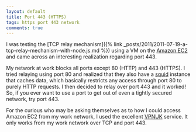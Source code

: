 ```yaml
---
layout: default
title: Port 443 (HTTPS)
tags: https port 443 network
comments: true
---
```


I was testing the [TCP relay mechanism]({% link _posts/2011/2011-07-19-a-tcp-relay-mechanism-with-node.js.md %}) using a VM on the [Amazon EC2](http://www.embracingthecloud.com/2010/12/05/InstallingNodejsOnAmazonEC2.aspx) and came across an interesting realization regarding port 443.

My network at work blocks all ports except 80 (HTTP) and 443 (HTTPS). I tried relaying using port 80 and realized that they also have a [squid](http://www.squid-cache.org/) instance that caches data, which basically restricts any access through port 80 to purely HTTP requests. I then decided to relay over port 443 and it worked! So, if you ever want to use a port to get out of even a tightly secured network, try port 443.

For the curious who may be asking themselves as to how I could access Amazon EC2 from my work network, I used the excellent [VPNUK](http://vpnuk.net/) service. It only works from my work network over TCP and port 443.
